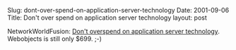 Slug: dont-over-spend-on-application-server-technology
Date: 2001-09-06
Title: Don't over spend on application server technology
layout: post

NetworkWorldFusion: <a href="http://www.nwfusion.com/news/2001/0821gartnerapp.html">Don&#39;t overspend on application server technology</a>. Webobjects is still only $699. ;-)
